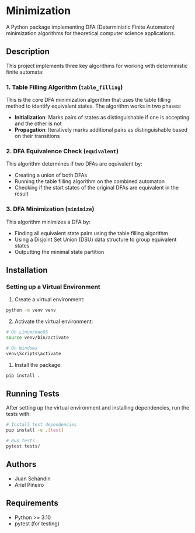 # Minimization

A Python package implementing DFA (Deterministic Finite Automaton) minimization algorithms for theoretical computer science applications.

## Description

This project implements three key algorithms for working with deterministic finite automata:

### 1. Table Filling Algorithm (`table_filling`)
This is the core DFA minimization algorithm that uses the table filling method to identify equivalent states. The algorithm works in two phases:
- **Initialization**: Marks pairs of states as distinguishable if one is accepting and the other is not
- **Propagation**: Iteratively marks additional pairs as distinguishable based on their transitions

### 2. DFA Equivalence Check (`equivalent`) 
This algorithm determines if two DFAs are equivalent by:
- Creating a union of both DFAs
- Running the table filling algorithm on the combined automaton
- Checking if the start states of the original DFAs are equivalent in the result

### 3. DFA Minimization (`minimize`)
This algorithm minimizes a DFA by:
- Finding all equivalent state pairs using the table filling algorithm
- Using a Disjoint Set Union (DSU) data structure to group equivalent states
- Outputting the minimal state partition

## Installation

### Setting up a Virtual Environment

1. Create a virtual environment:
```bash
python -m venv venv
```

2. Activate the virtual environment:
```bash
# On Linux/macOS
source venv/bin/activate

# On Windows
venv\Scripts\activate
```

1. Install the package:
```bash
pip install .
```


## Running Tests

After setting up the virtual environment and installing dependencies, run the tests with:

```bash
# Install test dependencies
pip install -e .[test]

# Run tests
pytest tests/
```

## Authors

- Juan Schandin
- Ariel Piñeiro

## Requirements

- Python >= 3.10
- pytest (for testing)
